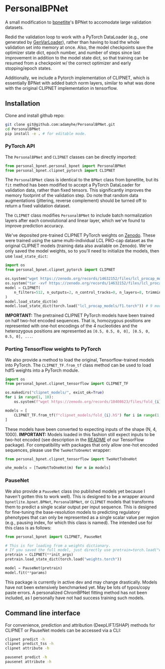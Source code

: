 # PersonalBPNet

A small modification to [bpnetlite](https://github.com/jmschrei/bpnet-lite)'s BPNet to accomodate large validation datasets.

Redid the validation loop to work with a PyTorch DataLoader (e.g., one generated by [GenVarLoader](https://genvarloader.readthedocs.io/en/latest/)), rather than having to load the whole validation set into memory at once. Also, the model checkpoints save the optimizer state dict, epoch number, and number of steps since last improvement in addition to the model state dict, so that training can be resumed from a checkpoint w/ the correct optimizer and early stopping/epoch states.

Additionally, we include a Pytorch implementation of CLIPNET, which is essentially BPNet with added batch norm layers, similar to what was done with the original CLIPNET implementation in tensorflow.

## Installation

Clone and install github repo:

```sh
git clone git@github.com:adamyhe/PersonalBPNet.git
cd PersonalBPNet
pip install -e . # for editable mode.
```

### PyTorch API

The `PersonalBPNet` and `CLIPNET` classes can be directly imported:

```python
from personal_bpnet.personal_bpnet import PersonalBPNet
from personal_bpnet.clipnet_pytorch import CLIPNET
```

The `PersonalBPNet` class is identical to the `BPNet` class from bpnetlite, but its `fit` method has been modified to accept a PyTorch DataLoader for validation data, rather than fixed tensors. This significantly improves the memory footprint of the validation step. Do note that random data augmentations (jittering, reverse complement) should be turned off to return a fixed validation dataset.

The `CLIPNET` class modifies `PersonalBPNet` to include batch normalization layers after each convolutional and linear layer, which we've found to improve prediction accuracy.

We've deposited pre-trained CLIPNET PyTorch weights on [Zenodo](https://zenodo.org/records/15258030). These were trained using the same multi-individual LCL PRO-cap dataset as the original CLIPNET models (training data also available on Zenodo). We've only saved the model weights, so to you'll need to initialize the models, then use `load_state_dict`:

```python
import os
from personal_bpnet.clipnet_pytorch import CLIPNET

os.system("wget https://zenodo.org/records/14632152/files/lcl_procap_models.tar --quiet")
os.system("tar -xvf https://zenodo.org/records/14632152/files/lcl_procap_models.tar")
model = CLIPNET(
    n_filters=512, n_outputs=2, n_control_tracks=0, n_layers=8, trimming=(2114-1000) // 2
)
model.load_state_dict(m)
model.load_state_dict(torch.load("lcl_procap_models/f1.torch")) # 9 model replicates.
```

**IMPORTANT:** The pretrained CLIPNET PyTorch models have been trained on half two-hot encoded sequences. That is, homozygous positions are represented with one-hot encodings of the 4 nucleotides and the heterozygous positions are represented as `[0.5, 0.5, 0, 0], [0.5, 0, 0.5, 0], ...`.

### Porting TensorFlow weights to PyTorch

We also provide a method to load the original, Tensorflow-trained models into PyTorch. The `CLIPNET_TF.from_tf` class method can be used to load hdf5 weights into a PyTorch module.

```python
import os
from personal_bpnet.clipnet_tensorflow import CLIPNET_TF

os.makedirs("clipnet_models/", exist_ok=True)
for i in range(1, 10):
    os.system(f"wget https://zenodo.org/records/10408623/files/fold_{i}.h5 -P clipnet_models/;")

models = [
    CLIPNET_TF.from_tf(f"clipnet_models/fold_{i}.h5") for i in range(1, 10)
]
```

These models have been converted to expecting inputs of the shape (N, 4, 1000). **IMPORTANT:** Models loaded in this fashion still expect inputs to be two-hot encoded (see description in the [README](https://github.com/Danko-Lab/clipnet/blob/main/README.md) of our TensorFlow package). For compatibility with packages that only allow one-hot encoded sequences, please use the `TwoHotToOneHot` wrapper:

```python
from personal_bpnet.clipnet_tensorflow import TwoHotToOneHot

ohe_models = [TwoHotToOneHot(m) for m in models]
```

### PauseNet

We also provide a `PauseNet` class (no published models yet because I haven't gotten this to work well). This is designed to be a wrapper around `bpnetlite.bpnet.BPNet`, `PersonalBPNet`, or `CLIPNET` models that transforms them to predict a single scalar output per input sequence. This is designed for fine-tuning the base-resolution models to predicting regulatory phenotypes that can only be represented as a single scalar value per region (e.g., pausing index, for which this class is named). The intended use for this class is as follows:

```python
from personal_bpnet import CLIPNET, PauseNet

# This is for loading from a weights dictionary.
# If you saved the full model, just directly use pretrain=torch.load("weights.torch")
pretrain = CLIPNET(**init_args)
pretrain.load_state_dict(torch.load("weights.torch"))

model = PauseNet(pretrain)
model.fit(**params)
```

This package is currently in active dev and may change drastically. Models have not been extensively benchmarked yet. May be lots of typos/copy paste errors. A personalized ChromBPNet fitting method has not been included, as I personally have not had success training such models.

## Command line interface

For convenience, prediction and attribution (DeepLIFT/SHAP) methods for CLIPNET or PauseNet models can be accessed via a CLI:

```bash
clipnet predict -h
clipnet predict_tss -h
clipnet attribute -h

pausenet predict -h
pausenet attribute -h
```
